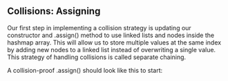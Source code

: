 ## Collisions: Assigning

Our first step in implementing a collision strategy is updating our constructor and .assign() method to use linked lists and nodes inside the hashmap array. This will allow us to store multiple values at the same index by adding new nodes to a linked list instead of overwriting a single value. This strategy of handling collisions is called separate chaining.

A collision-proof .assign() should look like this to start:
